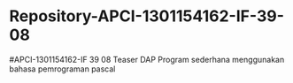 # Repository-APCI-1301154162-IF-39-08
#APCI-1301154162-IF 39 08
Teaser DAP
Program sederhana menggunakan bahasa pemrograman pascal
